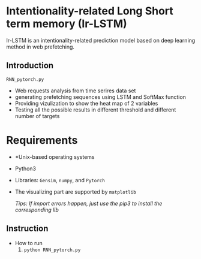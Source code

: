 # Intentionality-related Long Short term memory (Ir-LSTM)

Ir-LSTM is an intentionality-related prediction model based on deep learning method in web prefetching.

## Introduction

`RNN_pytorch.py`

- Web requests analysis from time serires data set
- generating prefetching sequences using LSTM and SoftMax function
- Providing vizulization to show the heat map of 2 variables
- Testing all the possible results in different threshold and different number of targets

# Requirements

* *Unix-based operating systems
* Python3
* Libraries: `Gensim`, `numpy`, and `Pytorch`
* The visualizing part are supported by `matplotlib`

  *Tips: If import errors happen, just use the pip3 to install the corresponding lib*

## Instruction

* How to run
    1. `python RNN_pytorch.py`
